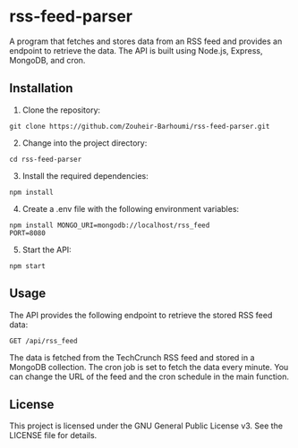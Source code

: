 # rss-feed-parser
A program that fetches and stores data from an RSS feed and provides an endpoint to retrieve the data. The API is built using Node.js, Express, MongoDB, and cron.

## Installation
1. Clone the repository:
```
git clone https://github.com/Zouheir-Barhoumi/rss-feed-parser.git
```

2. Change into the project directory: 
```
cd rss-feed-parser
```

3. Install the required dependencies: 
```
npm install 
```

4. Create a .env file with the following environment variables:
```
npm install MONGO_URI=mongodb://localhost/rss_feed
PORT=8080
```

5. Start the API:
```
npm start
```

## Usage
The API provides the following endpoint to retrieve the stored RSS feed data:
```
GET /api/rss_feed
```
The data is fetched from the TechCrunch RSS feed and stored in a MongoDB collection. The cron job is set to fetch the data every minute. You can change the URL of the feed and the cron schedule in the main function.

## License
This project is licensed under the GNU General Public License v3. See the LICENSE file for details.
